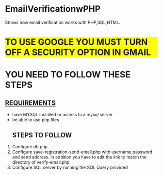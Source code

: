 # EmailVerificationwPHP
Shows how email verification works with PHP,SQL,HTML. 
<h1 style="background-color:yellow;"> TO USE GOOGLE YOU MUST TURN OFF A SECURITY OPTION IN GMAIL </h1>
<h1> YOU NEED TO FOLLOW THESE STEPS </h1> 
<h2><u>REQUIREMENTS</u></h2> 
<ul>
  <li> have MYSQL installed or access to a mysql server </li> 
  <li> be able to use php files </li> 
</ul> 
<ol><h2>STEPS TO FOLLOW</h2> 
  <li>Configure db.php</li> 
  <li>Configure save-registration-send-email.php with username,password and send address. In addition you have to edit the link to match the directory of verify-email.php</li> 
  <li>Configure SQL server by running the SQL Query provided</li>
</ol> 
